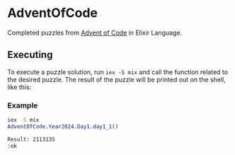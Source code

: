 # AdventOfCode

Completed puzzles from [Advent of Code](https://adventofcode.com/) in Elixir Language.

## Executing

To execute a puzzle solution, run `iex -S mix` and call the function related to the desired puzzle.
The result of the puzzle will be printed out on the shell, like this:

### Example

```sh
iex -S mix
AdventOfCode.Year2024.Day1.day1_1()

Result: 2113135
:ok
```
